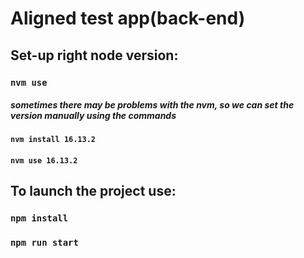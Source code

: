 # Aligned test app(back-end)

## Set-up right node version:

### `nvm use`

##### sometimes there may be problems with the nvm, so we can set the version manually using the commands
#### `nvm install 16.13.2`
#### `nvm use 16.13.2`


## To launch the project use:
### `npm install`
### `npm run start`
